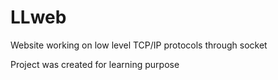 # LLweb
Website working on low level TCP/IP protocols through socket

Project was created for learning purpose
